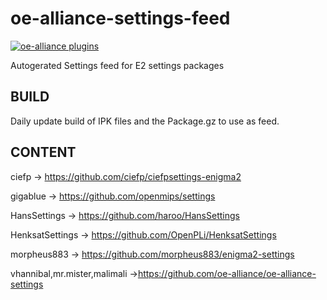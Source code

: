 # oe-alliance-settings-feed

[![oe-alliance plugins](https://github.com/oe-alliance/oe-alliance-settings-feed/actions/workflows/build.yml/badge.svg)](https://github.com/oe-alliance/oe-alliance-settings-feed/actions/workflows/build.yml)

Autogerated Settings feed for E2 settings packages

## BUILD
Daily update build of IPK files and the Package.gz to use as feed.

## CONTENT
ciefp -> https://github.com/ciefp/ciefpsettings-enigma2

gigablue -> https://github.com/openmips/settings

HansSettings -> https://github.com/haroo/HansSettings

HenksatSettings -> https://github.com/OpenPLi/HenksatSettings

morpheus883 -> https://github.com/morpheus883/enigma2-settings

vhannibal,mr.mister,malimali ->https://github.com/oe-alliance/oe-alliance-settings
